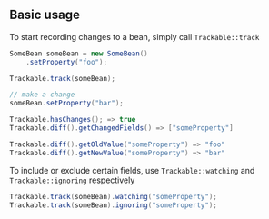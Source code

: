 ## Basic usage
To start recording changes to a bean, simply call `Trackable::track`
```java
SomeBean someBean = new SomeBean()
    .setProperty("foo");

Trackable.track(someBean);

// make a change
someBean.setProperty("bar");

Trackable.hasChanges(); => true
Trackable.diff().getChangedFields() => ["someProperty"]

Trackable.diff().getOldValue("someProperty") => "foo"
Trackable.diff().getNewValue("someProperty") => "bar"
```

To include or exclude certain fields, use `Trackable::watching` and `Trackable::ignoring` respectively
```java
Trackable.track(someBean).watching("someProperty");
Trackable.track(someBean).ignoring("someProperty");
```
